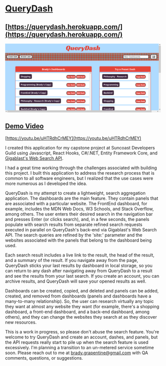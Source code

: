 # [QueryDash](https://querydash.herokuapp.com/)

## [https://querydash.herokuapp.com/](https://querydash.herokuapp.com/)

![](./ClientApp/src/images/Capture.PNG)

## [Demo Video](https://www.youtube.com/watch?v=uHTRdhCrMEY)

[https://youtu.be/uHTRdhCrMEY](https://youtu.be/uHTRdhCrMEY)

I created this application for my capstone project at Suncoast Developers Guild using Javascript, React Hooks, C#/.NET, Entity Framework Core, and [Gigablast's Web Search API](http://www.gigablast.com/api.html).

I had a great time working through the challenges associated with building this project. I built this application to address the research process that is common to all software engineers, but I realized that the use cases were more numerous as I developed the idea.

QueryDash is my attempt to create a lightweight, search aggregation application. The dashboards are the main feature. They contain panels that are associated with a particular website. The FrontEnd dashboard, for example, includes the MDN Web Docs, W3 Schools, and Stack Overflow, among others. The user enters their desired search in the navigation bar and presses Enter (or clicks search), and, in a few seconds, the panels populate with search results from separate refined search requests executed in parallel on QueryDash's back-end via Gigablast's Web Search API. The search queries are refined by the 'site:' parameter and the websites associated with the panels that belong to the dashboard being used.

Each search result includes a live link to the result, the head of the result, and a summary of the result. If you navigate away from the page, QueryDash sticks your last results by dashboard in local storage, so you can return to any dash after navigating away from QueryDash to a result and see the results from your last search. If you create an account, you can archive results, and QueryDash will save your opened results as well.

Dashboards can be created, copied, and deleted and panels can be added, created, and removed from dashboards (panels and dashboards have a many-to-many relationship). So, the user can research virtually any topic they want at almost any website they want (for example, there's a shopping dashboard, a front-end dashboard, and a back-end dashboard, among others), and they can change the websites they search at as they discover new resources.

This is a work in progress, so please don't abuse the search feature. You're welcome to try QueryDash and create an account, dashes, and panels, but the API requests really start to pile up when the search feature is used excessively. I'm planning a transition to an un-metered service sometime soon. Please reach out to me at brady.grapentine@gmail.com with QA comments, questions, or suggestions.
